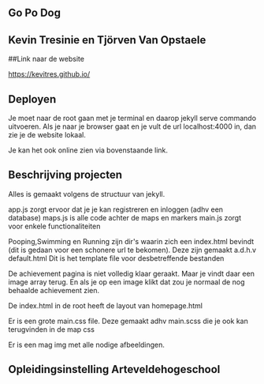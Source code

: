 ## Go Po Dog



## Kevin Tresinie en Tjörven Van Opstaele


##Link naar de website

https://kevitres.github.io/

## Deployen

Je moet naar de root gaan met je terminal en daarop jekyll serve commando uitvoeren. 
Als je naar je browser gaat en je vult de url localhost:4000 in, dan zie je de website lokaal.

Je kan het ook online zien via bovenstaande link.

## Beschrijving projecten

Alles is gemaakt volgens de structuur van jekyll.

app.js zorgt ervoor dat je je kan registreren en inloggen (adhv een database)
maps.js is alle code achter de maps en markers
main.js zorgt voor enkele functionaliteiten 

Pooping,Swimming en Running zijn dir's waarin zich een index.html bevindt (dit is gedaan voor een schonere url te bekomen). Deze zijn gemaakt a.d.h.v default.html
Dit is het template file voor desbetreffende bestanden

De achievement pagina is niet volledig klaar geraakt. Maar je vindt daar een image array terug. En als je op een image klikt dat zou je normaal de nog behaalde achievement zien.

De index.html in de root heeft de layout van homepage.html

Er is een grote main.css file. Deze gemaakt adhv main.scss die je ook kan terugvinden in de map css

Er is een mag img met alle nodige afbeeldingen.

## Opleidingsinstelling Arteveldehogeschool